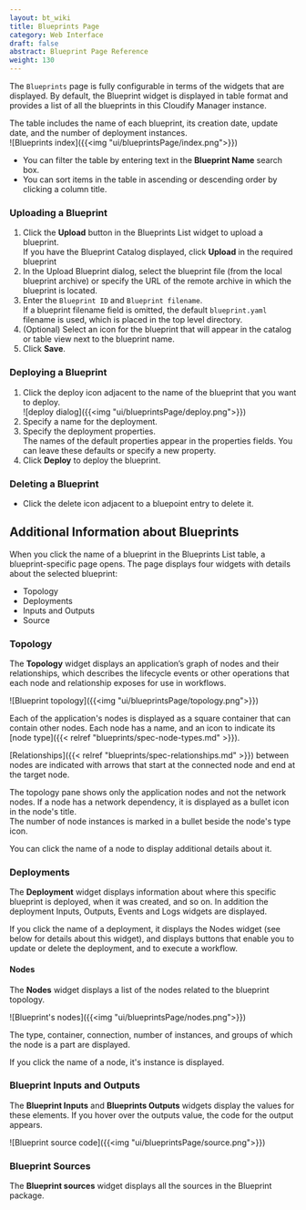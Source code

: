 ```yaml
---
layout: bt_wiki
title: Blueprints Page
category: Web Interface
draft: false
abstract: Blueprint Page Reference
weight: 130
---
```


The `Blueprints` page is fully configurable in terms of the widgets that are displayed. By default, the Blueprint widget is displayed in table format and provides a list of all the blueprints in this Cloudify Manager instance.<br>

The table includes the name of each blueprint, its creation date, update date, and the number of deployment instances. <br>
![Blueprints index]({{<img "ui/blueprintsPage/index.png">}})

* You can filter the table by entering text in the **Blueprint Name** search box.
* You can sort items in the table in ascending or descending order by clicking a column title.

### Uploading a Blueprint
1. Click the **Upload** button in the Blueprints List widget to upload a blueprint.   
   If you have the Blueprint Catalog displayed, click **Upload** in the required blueprint 
2. In the Upload Blueprint dialog, select the blueprint file (from the local blueprint archive) or specify the URL of the remote archive in which the blueprint is located. 
3. Enter the `Blueprint ID` and `Blueprint filename`.   
   If a blueprint filename field is omitted, the default `blueprint.yaml` filename is used, which is placed in the top level directory.   
4. (Optional) Select an icon for the blueprint that will appear in the catalog or table view next to the blueprint name.
5. Click **Save**.

### Deploying a Blueprint
1. Click the deploy icon adjacent to the name of the blueprint that you want to deploy.   
   ![deploy dialog]({{<img "ui/blueprintsPage/deploy.png">}})<br>
2. Specify a name for the deployment.
3. Specify the deployment properties.   
   The names of the default properties appear in the properties fields. You can leave these defaults or specify a new property.   
4. Click **Deploy** to deploy the blueprint.

### Deleting a Blueprint

*  Click the delete icon adjacent to a bluepoint entry to delete it.

## Additional Information about Blueprints

When you click the name of a blueprint in the Blueprints List table, a blueprint-specific page opens. The page displays four widgets with details about the selected blueprint:

* Topology
* Deployments
* Inputs and Outputs
* Source

### Topology

The **Topology** widget displays an application’s graph of nodes and their relationships, which describes the lifecycle events or other operations that each node and relationship exposes for use in workflows.

![Blueprint topology]({{<img "ui/blueprintsPage/topology.png">}})

Each of the application's nodes is displayed as a square container that can contain other nodes. Each node has a name, and an icon to indicate its [node type]({{< relref "blueprints/spec-node-types.md" >}}).

[Relationships]({{< relref "blueprints/spec-relationships.md" >}}) between nodes are indicated with arrows that start at the connected node and end at the target node.

The topology pane shows only the application nodes and not the network nodes. If a node has a network dependency, it is displayed as a bullet icon in the node's title.<br>
The number of node instances is marked in a bullet beside the node's type icon.<br>

You can click the name of a node to display additional details about it.<br>

### Deployments

The **Deployment** widget displays information about where this specific blueprint is deployed, when it was created, and so on.  In addition the deployment Inputs, Outputs, Events and Logs widgets are displayed. 

If you click the name of a deployment, it displays the Nodes widget (see below for details about this widget), and displays buttons that enable you to update or delete the deployment, and to execute a workflow.

#### Nodes
The **Nodes** widget displays a list of the nodes related to the blueprint topology.

![Blueprint's nodes]({{<img "ui/blueprintsPage/nodes.png">}})

The type, container, connection, number of instances, and groups of which the node is a part are displayed.

If you click the name of a node, it's instance is displayed.

### Blueprint Inputs and Outputs
The **Blueprint Inputs** and **Blueprints Outputs** widgets display the values for these elements. If you hover over the outputs value, the code for the output appears. 

![Blueprint source code]({{<img "ui/blueprintsPage/source.png">}})

### Blueprint Sources
The **Blueprint sources** widget displays all the sources in the Blueprint package.
